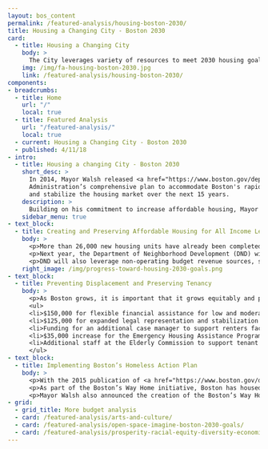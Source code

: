 ```yaml
---
layout: bos_content
permalink: /featured-analysis/housing-boston-2030/
title: Housing a Changing City - Boston 2030
card:
  - title: Housing a Changing City
    body: >
      The City leverages variety of resources to meet 2030 housing goals.
    img: /img/fa-housing-boston-2030.jpg
    link: /featured-analysis/housing-boston-2030/
components:
- breadcrumbs:
  - title: Home
    url: "/"
    local: true
  - title: Featured Analysis
    url: "/featured-analysis/"
    local: true
  - current: Housing a Changing City - Boston 2030
  - published: 4/11/18
- intro:
  - title: Housing a changing City - Boston 2030
    short_desc: >
      In 2014, Mayor Walsh released <a href="https://www.boston.gov/departments/neighborhood-development/housing-changing-city-boston-2030">Housing a Changing City - Boston 2030</a>, the
      Administration’s comprehensive plan to accommodate Boston's rapid growth 
      and stabilize the housing market over the next 15 years. 
    description: >
      Building on his commitment to increase affordable housing, Mayor Walsh announced Boston  has made significant strides in stabilizing the housing market, accommodating population growth, and increasing affordability.
    sidebar_menu: true
- text_block:
  - title: Creating and Preserving Affordable Housing for All Income Levels
    body: >
      <p>More than 26,000 new housing units have already been completed or are currently in construction, and another 26,000 are under review. This represents 98 percent of the City’s 53,000-unit target for 2030.</p>
      <p>Next year, the Department of Neighborhood Development (DND) will double its down payment assistance program to $1 million, allowing dozens of middle class families to access zero-interest loans to cover down payments.  This $500,000 increase will promote homeownership among moderate and middle income homebuyers in Boston.</p>
      <p>DND will also leverage non-operating budget revenue sources, such as Inclusionary Development Program funds and Linkage funds administered through the Neighborhood Housing Trust. DND will use these revenue sources to continue the Acquisition Opportunity Program and Neighborhood Homes Initiative, which are creating more affordable rental and homeownership opportunities in Boston.</p>
    right_image: /img/progress-toward-housing-2030-goals.png
- text_block:
  - title: Preventing Displacement and Preserving Tenancy
    body: >
      <p>As Boston grows, it is important that it grows equitably and prevents the displacement of long term residents. In FY17, Mayor Walsh created the Office of Housing Stability to support renters in housing crisis, preserve tenancy, and prevent displacement. The FY19 budget expands the capacity and effectiveness of that office with new investments:</p>
      <ul>
      <li>$150,000 for flexible financial assistance for low and moderate income households facing a housing crisis.</li>
      <li>$125,000 for expanded legal representation and stabilization services for renters facing eviction.</li>
      <li>Funding for an additional case manager to support renters facing housing crisis and provide information to tenants and landlords about their rights and responsibilities.</li>
      <li>$35,000 increase for the Emergency Housing Assistance Program to assist residents displaced by fire, condemnation, natural disaster and other events.</li>
      <li>Additional staff at the Elderly Commission to support tenant or home-owning seniors who face issues including foreclosures, evictions, or utility problems.</li>
      </ul>
- text_block:
  - title: Implementing Boston’s Homeless Action Plan
    body: >
      <p>With the 2015 publication of <a href="https://www.boston.gov/departments/neighborhood-development/bostons-way-home">Boston’s Way Home</a>, the City’s plan to end chronic and veteran homelessness, Mayor Walsh reinforced the City’s commitment to the most vulnerable populations in our community. Boston’s Way Home calls for a single, integrated homeless system, which will not only quickly move homeless individuals from Boston's streets and shelters into permanent housing, but also provide them the support they need to remain stable.</p> 
      <p>As part of the Boston’s Way Home initiative, Boston has housed over 900 homeless veterans since July 2014, and put an end to chronic veteran homelessness in Boston. In addition, since January of 2016, Boston and our partners have housed over 480 chronically homeless individuals.</p> 
      <p>Mayor Walsh also announced the creation of the Boston’s Way Home fund in 2018. This fund will raise $10 million in private donations over the course of four years to create 200 new units of supportive, sustainable, long-term housing for chronically homeless men and women. As of March 2018, the fund had already received over $3 million in contributions.</p>
- grid: 
  - grid_title: More budget analysis
  - card: /featured-analysis/arts-and-culture/
  - card: /featured-analysis/open-space-imagine-boston-2030-goals/
  - card: /featured-analysis/prosperity-racial-equity-diversity-economic-mobility/
---
```

